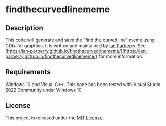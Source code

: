 # findthecurvedlinememe

## Description


This code will generate and save the "find the curved line" meme
using GDI+ for graphics. It is written and maintained by
[Ian Parberry](http://ianparberry.com). 
See 
[https://ian-parberry.github.io/findthecurvedlinememe/](https://ian-parberry.github.io/findthecurvedlinememe/)
for more information.

## Requirements

Windows 10 and Visual C++.
This code has been tested with Visual Studio 2022 Community under Windows 10.

## License

This project is released under the
[MIT License](https://github.com/Ian-Parberry/findthecurvedlinememe/blob/main/LICENSE).

